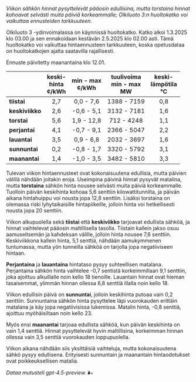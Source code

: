*Viikon sähkön hinnat pysyttelevät pääosin edullisina, mutta torstaina hinnat kohoavat selvästi muita päiviä korkeammalle; Olkiluoto 3:n huoltokatko voi vaikuttaa ennusteiden tarkkuuteen.*

Olkiluoto 3 -ydinvoimalassa on käynnissä huoltokatko. Katko alkoi 1.3.2025 klo 03.00 ja sen ennakoidaan kestävän 2.5.2025 klo 02.00 asti. Tämä huoltokatko voi vaikuttaa hintaennusteen tarkkuuteen, koska opetusdataa on huoltokatkojen ajalta saatavilla rajallisesti.

Ennuste päivitetty maanantaina klo 12.01.

|             | keski-<br>hinta<br>¢/kWh | min - max<br>¢/kWh | tuulivoima<br>min - max<br>MW | keski-<br>lämpötila<br>°C |
|:------------|:------------------------:|:------------------:|:----------------------------:|:-------------------------:|
| **tiistai**     |           2,7            |      0,0 - 7,6     |         1388 - 7159          |            0,8            |
| **keskiviikko** |           2,6            |     -0,6 - 5,1     |         3132 - 7181          |            1,6            |
| **torstai**     |           5,6            |     1,9 - 12,8     |          712 - 4248          |            1,1            |
| **perjantai**   |           4,1            |     -0,7 - 9,1     |         2366 - 5047          |            2,2            |
| **lauantai**    |           3,5            |      0,9 - 6,8     |         2032 - 3697          |            1,6            |
| **sunnuntai**   |           0,2            |     -0,8 - 1,7     |         3320 - 5792          |            3,1            |
| **maanantai**   |           1,4            |     -1,0 - 3,5     |         3482 - 5810          |            3,3            |

Tulevan viikon hintaennusteet ovat kokonaisuutena edullisia, mutta päivien välillä nähdään joitakin eroja. Useimpina päivinä hinnat pysyvät matalina, mutta **torstaina** sähkön hinta nousee selvästi muita päiviä korkeammalle. Tuolloin päivän keskihinta kohoaa 5,6 senttiin kilowattitunnilta, ja päivän aikana hintahuippu voi nousta jopa 12,8 senttiin. Lisäksi torstaina on olemassa riski lyhytaikaisille hintapiikeille, jolloin hinta voi hetkellisesti nousta jopa 20 senttiin.

Viikon alkupuolella sekä **tiistai** että **keskiviikko** tarjoavat edullista sähköä, ja hinnat vaihtelevat pääosin maltillisella tasolla. Tiistain kallein jakso osuu aamuseitsemän ja kahdeksan välille, jolloin hinta nousee 7,6 senttiin. Keskiviikkona kallein hinta, 5,1 senttiä, nähdään aamukymmenen tuntumassa, mutta yön tunneilla sähköä on tarjolla jopa negatiiviseen hintaan.

**Perjantaina** ja **lauantaina** hintataso pysyy suhteellisen matalana. Perjantaina sähkön hinta vaihtelee -0,7 sentistä korkeimmillaan 9,1 senttiin, joka ajoittuu alkuillalle noin kello 18 tienoille. Lauantain hinnat ovat hieman tasaisemmat, ylimmän hinnan ollessa 6,8 senttiä illalla noin kello 18.

Viikon edullisin päivä on **sunnuntai**, jolloin keskihinta putoaa vain 0,2 senttiin. Sunnuntaina sähkön hinta pysyttelee läpi vuorokauden erittäin matalana ja käy jopa negatiivisissa lukemissa. Matalin hinta, -0,8 senttiä, ajoittuu myöhäisiltaan noin kello 23.

Myös ensi **maanantai** tarjoaa edullista sähköä, kun päivän keskihinta on vain 1,4 senttiä. Hinnat pysyttelevät hyvin maltillisina, korkeimman hinnan ollessa vain 3,5 senttiä vuorokauden loppupuolella.

Viikon aikana nähdään siis yksittäisiä vaihteluja, mutta kokonaisuutena sähkö pysyy edullisena. Erityisesti sunnuntain ja maanantain hintaodotukset ovat poikkeuksellisen matalia.

*Dataa mutusteli gpt-4.5-preview.* 🌬️
